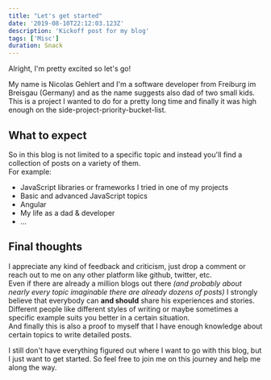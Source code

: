 ```yaml
---
title: "Let's get started"
date: '2019-08-10T22:12:03.123Z'
description: 'Kickoff post for my blog'
tags: ['Misc']
duration: Snack
---
```


Alright, I'm pretty excited so let's go!

My name is Nicolas Gehlert and I'm a software developer from Freiburg im Breisgau (Germany) and as the name suggests
also dad of two small kids.  
This is a project I wanted to do for a pretty long time and finally it was high enough on the side-project-priority-bucket-list.

## What to expect

So in this blog is not limited to a specific topic and instead you'll find a collection of posts on a variety of them.  
For example:

- JavaScript libraries or frameworks I tried in one of my projects
- Basic and advanced JavaScript topics
- Angular
- My life as a dad & developer
- …

## Final thoughts

I appreciate any kind of feedback and criticism, just drop a comment or reach out to me on any other platform like github, twitter, etc.  
Even if there are already a million blogs out there _(and probably about nearly every topic imaginable there are already
dozens of posts)_ I strongly believe that everybody can **and should** share his experiences and stories.  
Different people like different styles of writing or maybe sometimes a specific example suits you better in a certain
situation.  
And finally this is also a proof to myself that I have enough knowledge about certain topics to write detailed posts.

I still don't have everything figured out where I want to go with this blog, but I just want to get started. So feel free
to join me on this journey and help me along the way.
